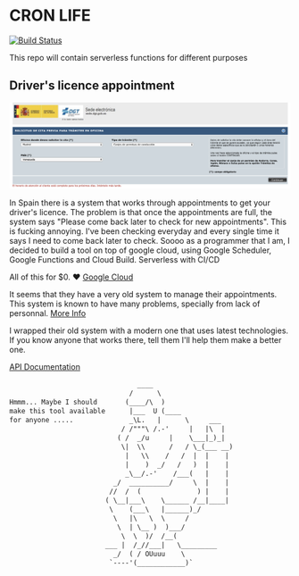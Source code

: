 # CRON LIFE

[![Build Status](https://travis-ci.org/ajorquera/cronLife.svg?branch=master)](https://travis-ci.org/ajorquera/cronLife)

This repo will contain serverless functions for different purposes

## Driver's licence appointment

![appointment-screenshot](images/appointment-screenshot.png)

In Spain there is a system that works through appointments to get your driver's licence. The problem is that once the appointments are full, the system says "Please come back later to check for new appointments". This is fucking annoying. I've been checking everyday and every single time it says I need to come back later to check. Soooo as a programmer that I am, I decided to build a tool on top of google cloud, using Google Scheduler, Google Functions and Cloud Build. Serverless with CI/CD

All of this for $0. :hearts: [Google Cloud](https://cloud.google.com/)

It seems that they have a very old system to manage their appointments. This system is known to have many problems, specially from lack of personnal. [More Info](https://www.elconfidencial.com/espana/2019-08-13/dgt-colapso-oficinas-cita-previa_2175831/) 

I wrapped their old system with a modern one that uses latest technologies. If you know anyone that works there, tell them I'll help them make a better one. 

[API Documentation](/docs/offices.md)

```
                                ____
                              /      \
Hmmm... Maybe I should       (____/\  )
make this tool available      |___  U (____
for anyone .....              _\L.   |      \     ___
                            / /"""\ /.-'     |   |\  |
                           ( /  _/u     |    \___|_)_|
                            \|  \\      /   / \_(___ __)
                             |   \\    /   /  |  |    |
                             |    )  _/   /   )  |    |
                             _\__/.-'    /___(   |    |
                          _/  __________/     \  |    |
                         //  /  (              ) |    |
                        ( \__|___\    \______ /__|____|
                         \    (___\   |______)_/
                          \   |\   \  \     /
                           \  | \__ )  )___/
                            \  \  )/  /__(
                        ___ |  /_//___|   \_________
                          _/  ( / OUuuu    \
                         `----'(____________)`
```